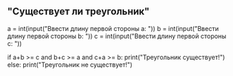 ## "Существует ли треугольник"

a = int(input("Ввести длину первой стороны a: "))
b = int(input("Ввести длину первой стороны b: "))
c = int(input("Ввести длину первой стороны c: "))

if a+b >= c and b+c >= a and c+a >= b:
    print("Треугольник существует!")
else:
    print("Треугольник не существует!")
